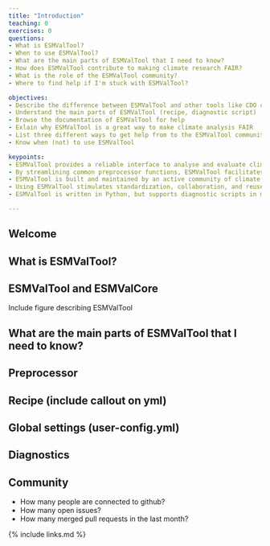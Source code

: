 ```yaml
---
title: "Introduction"
teaching: 0
exercises: 0
questions:
- What is ESMValTool?
- When to use ESMValTool?
- What are the main parts of ESMValTool that I need to know?
- How does ESMValTool contribute to making climate research FAIR?
- What is the role of the ESMValTool community?
- Where to find help if I'm stuck with ESMValTool?

objectives:
- Describe the difference between ESMValTool and other tools like CDO or xarray
- Understand the main parts of ESMValTool (recipe, diagnostic script)
- Browse the documentation of ESMValTool for help
- Exlain why ESMValTool is a great way to make climate analysis FAIR
- List three different ways to get help from to the ESMValTool community (docs, user engagement email, github issues)
- Know when (not) to use ESMValTool

keypoints:
- ESMValTool provides a reliable interface to analyse and evaluate climate data
- By streamlining common preprocessor functions, ESMValTool facilitates comparison
- ESMValTool is built and maintained by an active community of climate scientists and software developers
- Using ESMValTool stimulates standardization, collaboration, and reuse
- ESMValTool is written in Python, but supports diagnostic scripts in multiple languages

---
```


## Welcome


## What is ESMValTool?

## ESMValTool and ESMValCore
Include figure describing ESMValTool

## What are the main parts of ESMValTool that I need to know?


## Preprocessor


## Recipe (include callout on yml)


## Global settings (user-config.yml)


## Diagnostics

## Community

- How many people are connected to github?
- How many open issues?
- How many merged pull requests in the last month?



{% include links.md %}

